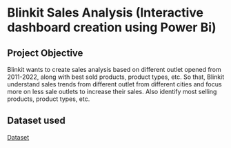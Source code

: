 # Blinkit Sales Analysis (Interactive dashboard creation using Power Bi)
## Project Objective
Blinkit wants to create sales analysis based on different outlet opened from 2011-2022, along with best sold products, product types, etc. So that, Blinkit understand sales trends from different outlet from different cities and focus more on less sale outlets to increase their sales. Also identify most selling products, product types, etc. 
## Dataset used
<a href="https://github.com/aniketedgaonkar/Blinkit_Sales_Analysis/blob/main/BlinkIT%20Grocery%20Data.xlsx">Dataset</a>
